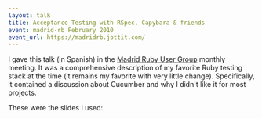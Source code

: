 ```yaml
---
layout: talk
title: Acceptance Testing with RSpec, Capybara & friends
event: madrid-rb February 2010
event_url: https://madridrb.jottit.com/
---
```


I gave this talk (in Spanish) in the [Madrid Ruby User Group](https://madridrb.jottit.com/) monthly meeting. It was a comprehensive description of my favorite Ruby testing stack at the time (it remains my favorite with very little change). Specifically, it contained a discussion about Cucumber and why I didn't like it for most projects.

These were the slides I used:

<script async class="speakerdeck-embed" data-id="4f82d39cfee04b001f006566" data-ratio="1.33333333333333" src="//speakerdeck.com/assets/embed.js"></script>
